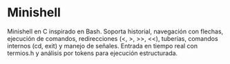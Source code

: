 # Minishell
Minishell en C inspirado en Bash. Soporta historial, navegación con flechas, ejecución de comandos, redirecciones (&lt;, >, >>, &lt;&lt;), tuberías, comandos internos (cd, exit) y manejo de señales. Entrada en tiempo real con termios.h y análisis por tokens para ejecución estructurada.
